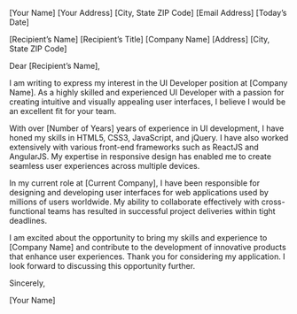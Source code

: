 [Your Name]
[Your Address]
[City, State ZIP Code]
[Email Address]
[Today’s Date]

[Recipient’s Name]
[Recipient’s Title]
[Company Name]
[Address]
[City, State ZIP Code]

Dear [Recipient’s Name],

I am writing to express my interest in the UI Developer position at [Company Name]. As a highly skilled and experienced UI Developer with a passion for creating intuitive and visually appealing user interfaces, I believe I would be an excellent fit for your team.

With over [Number of Years] years of experience in UI development, I have honed my skills in HTML5, CSS3, JavaScript, and jQuery. I have also worked extensively with various front-end frameworks such as ReactJS and AngularJS. My expertise in responsive design has enabled me to create seamless user experiences across multiple devices.

In my current role at [Current Company], I have been responsible for designing and developing user interfaces for web applications used by millions of users worldwide. My ability to collaborate effectively with cross-functional teams has resulted in successful project deliveries within tight deadlines.

I am excited about the opportunity to bring my skills and experience to [Company Name] and contribute to the development of innovative products that enhance user experiences. Thank you for considering my application. I look forward to discussing this opportunity further.

Sincerely,

[Your Name]
